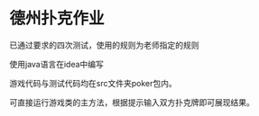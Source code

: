 # 德州扑克作业

已通过要求的四次测试，使用的规则为老师指定的规则

使用java语言在idea中编写

游戏代码与测试代码均在src文件夹poker包内。

可直接运行游戏类的主方法，根据提示输入双方扑克牌即可展现结果。
